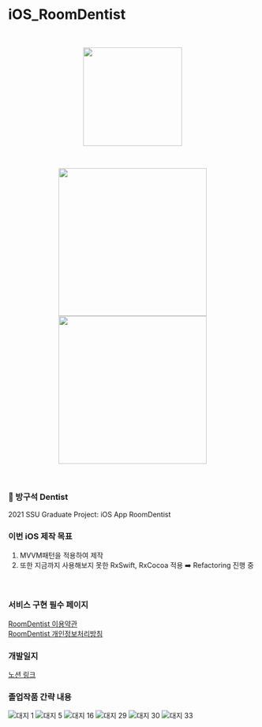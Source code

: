# iOS_RoomDentist

<br>
<p align="center">
    <A href = "https://www.notion.so/tunahouse97/RoomDentist-713a42d76f4d47c89283a07203e58387" target = "개발 일지" > <img width="200px" src="https://user-images.githubusercontent.com/50114556/126490482-022e24b2-9d65-4066-abc2-11a315078598.png"> </A>
</p>
<br>

<!-- App -->
<p align="center">
    <img width="300px" src="https://user-images.githubusercontent.com/50114556/140938709-1390a38d-f708-4aa2-b9e4-dea481ac2286.PNG">
    <img width="300px" src="https://user-images.githubusercontent.com/50114556/140938767-b440dd34-86b1-4a5d-bf4b-e242e48e34c3.PNG">
</p>
<br>

### 🧐 방구석 Dentist

2021 SSU Graduate Project: iOS App RoomDentist
<br>

### 이번 iOS 제작 목표

1. MVVM패턴을 적용하여 제작
2. 또한 지금까지 사용해보지 못한 RxSwift, RxCocoa 적용 ➡️ Refactoring 진행 중
<br>

### 서비스 구현 필수 페이지

[RoomDentist 이용약관 ](https://www.notion.so/RoomDentist-c9736ff77a234c1d984b4bb25d4ef57e) <br>
[RoomDentist 개인정보처리방침](https://www.notion.so/RoomDentist-23d1a9e7655e41a99ac94dcc74d97ac9)
<br>

### 개발일지
[노션 링크](https://www.notion.so/tunahouse97/RoomDentist-713a42d76f4d47c89283a07203e58387)
<br>

### 졸업작품 간략 내용
![대지 1](https://user-images.githubusercontent.com/50114556/140939379-348cc5af-9df9-4060-9ee0-e351f69b41d9.png)
![대지 5](https://user-images.githubusercontent.com/50114556/140939516-e62ed39a-5da1-4852-b655-e0500a354631.png)
![대지 16](https://user-images.githubusercontent.com/50114556/140939522-65261d0e-6753-4195-8f78-7b80b661c5e1.png)
![대지 29](https://user-images.githubusercontent.com/50114556/140939640-e03abd51-df8a-4113-aa75-299757be3d17.png)
![대지 30](https://user-images.githubusercontent.com/50114556/140939665-4e3f0b24-18ac-46d8-a77f-90dd06eb04cb.png)
![대지 33](https://user-images.githubusercontent.com/50114556/140939760-42a86186-08be-4ece-90b4-35fa9bc029db.png)